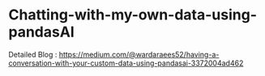 # Chatting-with-my-own-data-using-pandasAI

Detailed Blog : https://medium.com/@wardaraees52/having-a-conversation-with-your-custom-data-using-pandasai-3372004ad462

